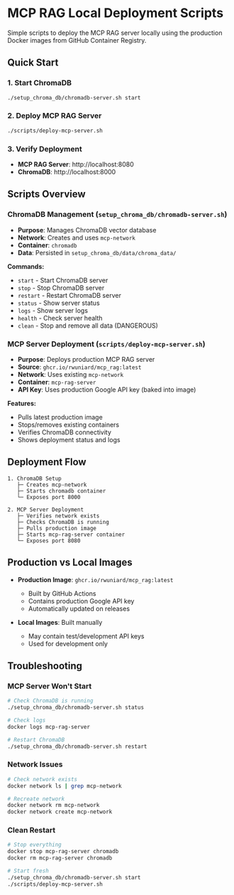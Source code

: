 # MCP RAG Local Deployment Scripts

Simple scripts to deploy the MCP RAG server locally using the production Docker images from GitHub Container Registry.

## Quick Start

### 1. Start ChromaDB
```bash
./setup_chroma_db/chromadb-server.sh start
```

### 2. Deploy MCP RAG Server
```bash
./scripts/deploy-mcp-server.sh
```

### 3. Verify Deployment
- **MCP RAG Server**: http://localhost:8080
- **ChromaDB**: http://localhost:8000

## Scripts Overview

### ChromaDB Management (`setup_chroma_db/chromadb-server.sh`)
- **Purpose**: Manages ChromaDB vector database
- **Network**: Creates and uses `mcp-network`
- **Container**: `chromadb`
- **Data**: Persisted in `setup_chroma_db/data/chroma_data/`

**Commands:**
- `start` - Start ChromaDB server
- `stop` - Stop ChromaDB server
- `restart` - Restart ChromaDB server
- `status` - Show server status
- `logs` - Show server logs
- `health` - Check server health
- `clean` - Stop and remove all data (DANGEROUS)

### MCP Server Deployment (`scripts/deploy-mcp-server.sh`)
- **Purpose**: Deploys production MCP RAG server
- **Source**: `ghcr.io/rwuniard/mcp_rag:latest`
- **Network**: Uses existing `mcp-network`
- **Container**: `mcp-rag-server`
- **API Key**: Uses production Google API key (baked into image)

**Features:**
- Pulls latest production image
- Stops/removes existing containers
- Verifies ChromaDB connectivity
- Shows deployment status and logs

## Deployment Flow

```
1. ChromaDB Setup
   ├─ Creates mcp-network
   ├─ Starts chromadb container
   └─ Exposes port 8000

2. MCP Server Deployment
   ├─ Verifies network exists
   ├─ Checks ChromaDB is running
   ├─ Pulls production image
   ├─ Starts mcp-rag-server container
   └─ Exposes port 8080
```

## Production vs Local Images

- **Production Image**: `ghcr.io/rwuniard/mcp_rag:latest`
  - Built by GitHub Actions
  - Contains production Google API key
  - Automatically updated on releases

- **Local Images**: Built manually
  - May contain test/development API keys
  - Used for development only

## Troubleshooting

### MCP Server Won't Start
```bash
# Check ChromaDB is running
./setup_chroma_db/chromadb-server.sh status

# Check logs
docker logs mcp-rag-server

# Restart ChromaDB
./setup_chroma_db/chromadb-server.sh restart
```

### Network Issues
```bash
# Check network exists
docker network ls | grep mcp-network

# Recreate network
docker network rm mcp-network
docker network create mcp-network
```

### Clean Restart
```bash
# Stop everything
docker stop mcp-rag-server chromadb
docker rm mcp-rag-server chromadb

# Start fresh
./setup_chroma_db/chromadb-server.sh start
./scripts/deploy-mcp-server.sh
```